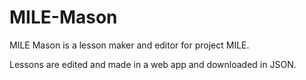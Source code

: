 # MILE-Mason
MILE Mason is a lesson maker and editor for project MILE.

Lessons are edited and made in a web app and downloaded in JSON.
